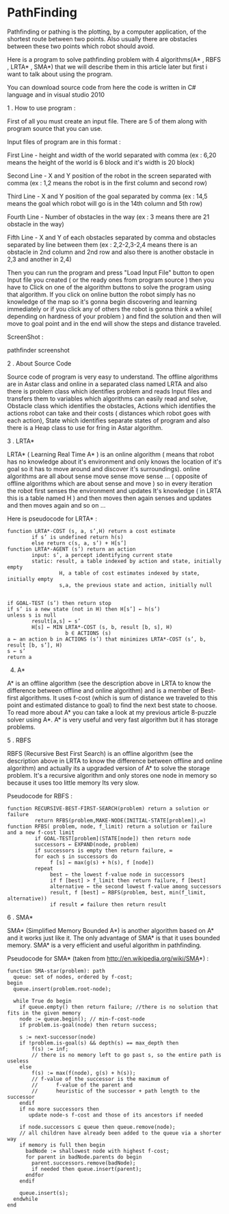 # PathFinding
Pathfinding or pathing is the plotting, by a computer application, of the shortest route between two points. Also usually there are obstacles between these two points which robot should avoid.

Here is a program to solve pathfinding problem with 4 algorithms(A* , RBFS , LRTA* , SMA*) that we will describe them in this article later but first i want to talk about using the program.

You can download source code from here the code is written in C# language and in visual studio 2010

1 . How to use program :

First of all you must create an input file. There are 5 of them along with program source that you can use.

Input files of program are in this format :

First Line - height and width of the world separated with comma (ex : 6,20 means the height of the world is 6 block and it's width is 20 block)

Second Line -  X and Y position of the robot in the screen separated with comma (ex : 1,2 means the robot is in the first column and second row)

Third Line - X and Y position of the goal separated by comma (ex : 14,5 means the goal which robot will go is in the 14th column and 5th row)

Fourth Line - Number of obstacles in the way (ex : 3 means there are 21 obstacle in the way)

Fifth Line - X and Y of each obstacles separated by comma and obstacles separated by line between them (ex : 2,2-2,3-2,4 means there is an obstacle in 2nd column and 2nd row and also there is another obstacle in 2,3 and another in 2,4)

Then you can run the program and press "Load Input File" button to open Input file you created ( or the ready ones from program source ) then you have to Click on one of the algorithm buttons to solve the program using that algorithm. If you click on online button the robot simply has no knowledge of the map so it's gonna begin discovering and learning immediately or if you click any of others the robot is gonna think a while( depending on hardness of your problem ) and find the solution and then will move to goal point and in the end will show the steps and distance traveled.

ScreenShot :

pathfinder screenshot

2 . About Source Code

Source code of program is very easy to understand. The offline algorithms are in Astar class and online in a separated class named LRTA and also there is problem class which identifies problem and reads Input files and transfers them to variables which algorithms can easily read and solve, Obstacle class which identifies the obstacles, Actions which identifies the actions robot can take and their costs ( distances which robot goes with each action), State which identifies separate states of program and also there is a Heap class to use for fring in Astar algorithm.

3 . LRTA*

LRTA* ( Learning Real Time A* ) is an online algorithm ( means that robot has no knowledge about it's environment and only knows the location of it's goal so it has to move around and discover it's surroundings). online algorithms are all about sense move sense move sense ... ( opposite of offline algorithms which are about sense and move ) so in every iteration the robot first senses the environment and updates It's knowledge ( in LRTA this is a table named H ) and then moves then again senses and updates and then moves again and so on ...

Here is pseudocode for LRTA* :
```
function LRTA*-COST (s, a, s’,H) return a cost estimate
        if s’ is undefined return h(s)
        else return c(s, a, s’) + H[s’]
function LRTA*-AGENT (s’) return an action
        input: s’, a percept identifying current state
        static: result, a table indexed by action and state, initially empty
                 H, a table of cost estimates indexed by state, initially empty
                 s,a, the previous state and action, initially null


if GOAL-TEST (s’) then return stop
if s’ is a new state (not in H) then H[s’] ← h(s’)
unless s is null
        result[a,s] ← s’
        H[s] ← MIN LRTA*-COST (s, b, result [b, s], H)
                   b ∈ ACTIONS (s)
a ← an action b in ACTIONS (s’) that minimizes LRTA*-COST (s’, b, result [b, s’], H)
s ← s’
return a
```

4. A*

A* is an offline algorithm (see the description above in LRTA to know the difference between offline and online algorithm) and is a member of Best-first algorithms. It uses f-cost (which is sum of distance we traveled to this point and estimated distance to goal) to find the next best state to choose. To read more about A* you can take a look at my previous article 8-puzzle solver using A*. A* is very useful and very fast algorithm but it has storage problems.

5 . RBFS

RBFS (Recursive Best First Search) is an offline algorithm (see the description above in LRTA to know the difference between offline and online algorithm) and actually its a upgraded version of A* to solve the storage problem. It's a recursive algorithm and only stores one node in memory so because it uses too little memory Its very slow.

Pseudocode for RBFS :
```
function RECURSIVE-BEST-FIRST-SEARCH(problem) return a solution or failure
         return RFBS(problem,MAKE-NODE(INITIAL-STATE[problem]),∞)
function RFBS( problem, node, f_limit) return a solution or failure and a new f-cost limit
         if GOAL-TEST[problem](STATE[node]) then return node
         successors ← EXPAND(node, problem)
         if successors is empty then return failure, ∞
         for each s in successors do
              f [s] ← max(g(s) + h(s), f [node])
         repeat
              best ← the lowest f-value node in successors
              if f [best] > f_limit then return failure, f [best]
              alternative ← the second lowest f-value among successors
              result, f [best] ← RBFS(problem, best, min(f_limit, alternative))
              if result ≠ failure then return result
```

6 . SMA*

SMA* (Simplified Memory Bounded A*) is another algorithm based on A* and it works just like it. The only advantage of SMA* is that it uses bounded memory. SMA* is a very efficient and useful algorithm in pathfinding.

Pseudocode for SMA* (taken from http://en.wikipedia.org/wiki/SMA*) : 
```
function SMA-star(problem): path
  queue: set of nodes, ordered by f-cost;
begin
  queue.insert(problem.root-node);
 
  while True do begin
    if queue.empty() then return failure; //there is no solution that fits in the given memory
    node := queue.begin(); // min-f-cost-node
    if problem.is-goal(node) then return success;
 
    s := next-successor(node)
    if !problem.is-goal(s) && depth(s) == max_depth then
        f(s) := inf; 
        // there is no memory left to go past s, so the entire path is useless
    else
        f(s) := max(f(node), g(s) + h(s));
        // f-value of the successor is the maximum of
        //      f-value of the parent and 
        //      heuristic of the successor + path length to the successor
    endif
    if no more successors then
       update node-s f-cost and those of its ancestors if needed
 
    if node.successors ⊆ queue then queue.remove(node); 
    // all children have already been added to the queue via a shorter way
    if memory is full then begin
      badNode := shallowest node with highest f-cost;
      for parent in badNode.parents do begin
        parent.successors.remove(badNode);
        if needed then queue.insert(parent); 
      endfor
    endif
 
    queue.insert(s);
  endwhile
end
```
